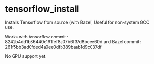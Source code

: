 # tensorflow_install
Installs Tensorflow from source (with Bazel)
Useful for non-system GCC use.

Works with tensorflow commit : 8242b4dd1b36440e191fef8a07b6f37d8bcee60d
and Bazel commit : 261f5bb3ad0fded4a0ee0dfb389baab1d9c037df

No GPU support yet. 
